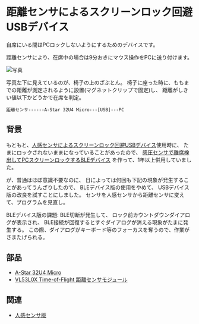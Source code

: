 # 距離センサによるスクリーンロック回避USBデバイス

自席にいる間はPCロックしないようにするためのデバイスです。

距離センサにより、在席中の場合は9分おきにマウス操作をPCに送り付けます。

![写真](../../img/avoidscreenlock-VL53L0X.jpg)

写真左下に見えているのが、椅子の上のざぶとん。
椅子に座った時に、ももまでの距離が測定されるように設置(マグネットクリップで固定)し、
距離がしきい値以下かどうかで在席を判定。

```
距離センサ------A-Star 32U4 Micro---[USB]---PC
```

## 背景

もともと、[人感センサによるスクリーンロック回避USBデバイス](../..)使用時に、
たまにロックされないままになっていることがあったので、
[感圧センサで離席検出してPCスクリーンロックするBLEデバイス](https://github.com/deton/ChairLeave)
を作って、1年以上併用していました。

が、普通はほぼ意識不要なのに、
日によっては何回も下記の現象が発生することがあってうんざりしたので、
BLEデバイス版の使用をやめて、
USBデバイス版の改良を試すことにしました。
センサを人感センサから距離センサに変えて、プログラムを見直し。

BLEデバイス版の課題:
BLE切断が発生して、
ロック前カウントダウンダイアログが表示され、
BLE接続が回復するとすぐダイアログが消える現象がたまに発生する。
この際、ダイアログがキーボード等のフォーカスを奪うので、作業がさまたげられる。

## 部品
+ [A-Star 32U4 Micro](https://www.switch-science.com/catalog/1748/)
+ [VL53L0X Time-of-Flight 距離センサモジュール](https://www.switch-science.com/catalog/2869/)

## 関連
+ [人感センサ版](../..)
